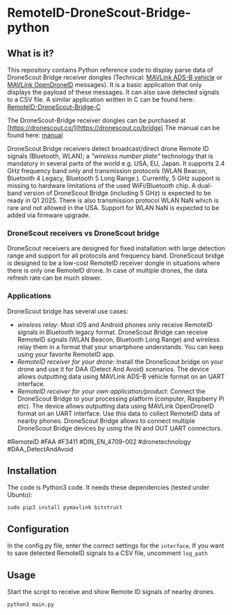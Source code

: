 # RemoteID-DroneScout-Bridge-python



## What is it?
This repository contains Python reference code to display parse data of DroneScout Bridge receiver dongles (Technical: [MAVLink ADS-B vehicle](https://mavlink.io/en/messages/common.html#ADSB_VEHICLE) or [MAVLink OpenDroneID](https://mavlink.io/en/services/opendroneid.html) messages). It is a basic application that only displays the payload of these messages. It can also save detected signals to a CSV file. A similar application written in C can be found here: [RemoteID-DroneScout-Bridge-C](https://github.com/BluemarkInnovations/RemoteID-DroneScout-Bridge-C)



The DroneScout-Bridge receiver dongles can be purchased at [https://dronescout.co/](https://dronescout.co/bridge) The manual can be found here: [manual](https://download.bluemark.io/ds_bridge.pdf)



DroneScout Bridge receivers detect broadcast/direct drone Remote ID signals (Bluetooth, WLAN); a <em>"wireless number plate"</em> technology that is mandatory in several parts of the world e.g. USA, EU, Japan. It supports 2.4 GHz frequency band only and transmission protocols (WLAN Beacon, Bluetooth 4 Legacy, Bluetooth 5 Long Range.). Currently, 5 GHz support is missing to hardware limitations of the used WiFi/Bluetooth chip. A dual-band version of DroneScout Bridge (including 5 GHz) is expected to be ready in Q1 2025. There is also transmission protocol WLAN NaN which is rare and not allowed in the USA. Support for WLAN NaN is expected to be added via firmware upgrade. 



### DroneScout receivers vs DroneScout bridge
DroneScout receivers are designed for fixed installation with large detection range and support for all protocols and frequency band. DroneScout bridge is designed to be a low-cost RemoteID receiver dongle in situations where there is only one RemoteID drone. In case of multiple drones, the data refresh rate can be much slower.



### Applications
DroneScout bridge has several use cases:

<ul>
<li><i>wireless relay</i>: Most iOS and Android phones only receive RemoteID signals in Bluetooth legacy format. DroneScout Bridge can receive RemoteID signals (WLAN Beacon, Bluetooth Long Range) and wireless relay them in a format that your smartphone understands. You can keep using your favorite RemoteID app.</li>
<li><i>RemoteID receiver for your drone</i>: Install the DroneScout bridge on your drone and use it for DAA (Detect And Avoid) scenarios. The device allows outputting data using MAVLink ADS-B vehicle format on an UART interface.</li>
<li><i>RemoteID receiver for your own application/product</i>: Connect the DroneScout Bridge to your processing platform (computer, Raspberry Pi etc). The device allows outputting data using MAVLink OpenDroneID format on an UART interface. Use this data to collect RemoteID data of nearby phones. DroneScout Bridge allows to connect multiple DroneScout Bridge devices by using the IN and OUT UART connectors.</li>
</ul>
#RemoteID #FAA #F3411 #DIN_EN_4709-002 #dronetechnology #DAA_DetectAndAvoid



## Installation
The code is Python3 code. It needs these dependencies (tested under Ubuntu):

```
sudo pip3 install pymavlink bitstruct
```



## Configuration

In the config.py file, enter the correct settings for the ``interface``. If you want to save detected RemoteID signals to a CSV file, uncomment ``log_path``


## Usage
Start the script to receive and show Remote ID signals of nearby drones.

```
python3 main.py
```


